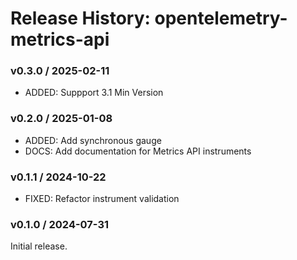 # Release History: opentelemetry-metrics-api

### v0.3.0 / 2025-02-11

* ADDED: Suppport 3.1 Min Version

### v0.2.0 / 2025-01-08

* ADDED: Add synchronous gauge
* DOCS: Add documentation for Metrics API instruments

### v0.1.1 / 2024-10-22

* FIXED: Refactor instrument validation

### v0.1.0 / 2024-07-31

Initial release.
